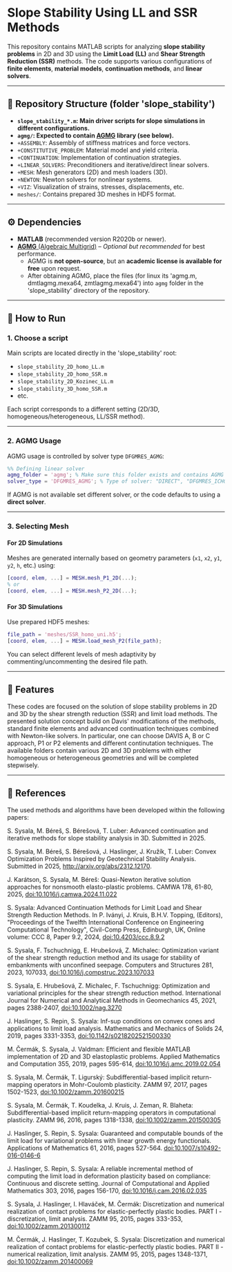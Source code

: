 # Slope Stability Using LL and SSR Methods

This repository contains MATLAB scripts for analyzing **slope stability problems** in 2D and 3D using the **Limit Load (LL)** and **Shear Strength Reduction (SSR)** methods. The code supports various configurations of **finite elements**, **material models**, **continuation methods**, and **linear solvers**.

---

## 📁 Repository Structure (folder 'slope_stability')

- **`slope_stability_*.m`: Main driver scripts for slope simulations in different configurations.**
- **`agmg/`: Expected to contain [AGMG](https://agmg.eu/) library (see below).**
- `+ASSEMBLY`: Assembly of stiffness matrices and force vectors.
- `+CONSTITUTIVE_PROBLEM`: Material model and yield criteria.
- `+CONTINUATION`: Implementation of continuation strategies.
- `+LINEAR_SOLVERS`: Preconditioners and iterative/direct linear solvers.
- `+MESH`: Mesh generators (2D) and mesh loaders (3D).
- `+NEWTON`: Newton solvers for nonlinear systems.
- `+VIZ`: Visualization of strains, stresses, displacements, etc.
- `meshes/`: Contains prepared 3D meshes in HDF5 format.


---

## ⚙️ Dependencies

- **MATLAB** (recommended version R2020b or newer).
- [**AGMG** (Algebraic Multigrid)](https://agmg.eu/) – *Optional but recommended* for best performance.
  - AGMG is **not open-source**, but an **academic license is available for free** upon request.
  - After obtaining AGMG, place the files (for linux its 'agmg.m, dmtlagmg.mexa64, zmtlagmg.mexa64') into `agmg` folder in the  'slope_stability' directory of the repository.

---

## 🚀 How to Run

### 1. Choose a script

Main scripts are located directly in the 'slope_stability' root:
- `slope_stability_2D_homo_LL.m`
- `slope_stability_2D_homo_SSR.m`
- `slope_stability_2D_Kozinec_LL.m`
- `slope_stability_3D_homo_SSR.m`
- etc.

Each script corresponds to a different setting (2D/3D, homogeneous/heterogeneous, LL/SSR method).

---

### 2. AGMG Usage

AGMG usage is controlled by solver type `DFGMRES_AGMG`:

```matlab
%% Defining linear solver
agmg_folder = 'agmg'; % Make sure this folder exists and contains AGMG
solver_type = 'DFGMRES_AGMG'; % Type of solver: "DIRECT", "DFGMRES_ICHOL", "DFGMRES_AGMG"
```

If AGMG is not available set different solver, or the code defaults to using a **direct solver**.

---

### 3. Selecting Mesh

#### For 2D Simulations
Meshes are generated internally based on geometry parameters (`x1`, `x2`, `y1`, `y2`, `h`, etc.) using:

```matlab
[coord, elem, ...] = MESH.mesh_P1_2D(...);
% or
[coord, elem, ...] = MESH.mesh_P2_2D(...);
```

#### For 3D Simulations
Use prepared HDF5 meshes:

```matlab
file_path = 'meshes/SSR_homo_uni.h5';
[coord, elem, ...] = MESH.load_mesh_P2(file_path);
```

You can select different levels of mesh adaptivity by commenting/uncommenting the desired file path.



---
## 📌 Features

These codes are focused on the solution of slope stability problems in 2D and 3D by the shear strength reduction (SSR) and limit load methods. The presented solution concept build on Davis' modifications of the methods, standard finite elements and advanced continuation techniques combined with Newton-like solvers. In particular, one can choose DAVIS A, B or C approach, P1 or P2 elements and different continutation techniques. The available folders contain various 2D and 3D problems with either homogeneous or heterogeneous geometries and will be completed stepwisely. 


---
## 📝 References

The used methods and algorithms have been developed within the following papers:

S. Sysala, M. Béreš, S. Bérešová, T. Luber: Advanced continuation and iterative methods for slope stability analysis in 3D. Submitted in 2025.

S. Sysala, M. Béreš, S. Bérešová, J. Haslinger, J. Kružík, T. Luber: Convex Optimization Problems Inspired by Geotechnical Stability Analysis. Submitted in 2025, http://arxiv.org/abs/2312.12170.

J. Karátson, S. Sysala, M. Béreš: Quasi-Newton iterative solution approaches for nonsmooth elasto-plastic problems. CAMWA 178, 61-80, 2025, [doi:10.1016/j.camwa.2024.11.022](https://doi.org/10.1016/j.camwa.2024.11.022)

S. Sysala: Advanced Continuation Methods for Limit Load and Shear Strength Reduction Methods. In P. Iványi, J. Kruis, B.H.V. Topping, (Editors), "Proceedings of the Twelfth International Conference on Engineering Computational Technology", Civil-Comp Press, Edinburgh, UK, Online volume: CCC 8, Paper 9.2, 2024, [doi:10.4203/ccc.8.9.2](http://dx.doi.org/10.4203/ccc.8.9.2)

S. Sysala, F. Tschuchnigg, E. Hrubešová, Z. Michalec: Optimization variant of the shear strength reduction method and its usage for stability of embankments with unconfined seepage. Computers and Structures 281, 2023, 107033, [doi:10.1016/j.compstruc.2023.107033](https://doi.org/10.1016/j.compstruc.2023.107033)

S. Sysala, E. Hrubešová, Z. Michalec, F. Tschuchnigg: Optimization and variational principles for the shear strength reduction method. International Journal for Numerical and Analytical Methods in Geomechanics 45, 2021, pages 2388-2407, [doi:10.1002/nag.3270](https://doi.org/10.1002/nag.3270)

J. Haslinger, S. Repin, S. Sysala: Inf-sup conditions on convex cones and applications to limit load analysis. Mathematics and Mechanics of Solids 24, 2019, pages 3331-3353, [doi:10.1142/s0218202521500330](https://doi.org/10.1177/1081286519843969)

M. Čermák, S. Sysala, J. Valdman: Efficient and flexible MATLAB implementation of 2D and 3D elastoplastic problems. Applied Mathematics and Computation 355, 2019, pages 595-614, [doi:10.1016/j.amc.2019.02.054](https://doi.org/10.1016/j.amc.2019.02.054)

S. Sysala, M. Čermák, T. Ligurský: Subdifferential-based implicit return-mapping operators in Mohr-Coulomb plasticity. ZAMM 97, 2017, pages 1502-1523, [doi:10.1002/zamm.201600215](https://doi.org/10.1002/zamm.201600215)

S. Sysala, M. Čermák, T. Koudelka, J. Kruis, J. Zeman, R. Blaheta: Subdifferential-based implicit return-mapping operators in computational plasticity. ZAMM 96, 2016, pages 1318-1338, [doi:10.1002/zamm.201500305](http://dx.doi.org/10.1002/zamm.201500305)

J. Haslinger, S. Repin, S. Sysala: Guaranteed and computable bounds of the limit load for variational problems with linear growth energy functionals. Applications of Mathematics 61, 2016, pages 527-564. [doi:10.1007/s10492-016-0146-6](http://dx.doi.org/10.1007/s10492-016-0146-6)

J. Haslinger, S. Repin, S. Sysala: A reliable incremental method of computing the limit load in deformation plasticity based on compliance: Continuous and discrete setting. Journal of Computational and Applied Mathematics 303, 2016, pages 156-170, [doi:10.1016/j.cam.2016.02.035](https://doi.org/10.1016/j.cam.2016.02.035)

S. Sysala, J. Haslinger, I. Hlaváček, M. Čermák: Discretization and numerical realization of contact problems for elastic-perfectly plastic bodies. PART I - discretization, limit analysis. ZAMM 95, 2015, pages 333-353, [doi:10.1002/zamm.201300112](https://doi.org/10.1002/zamm.201300112)

M. Čermák, J. Haslinger, T. Kozubek, S. Sysala: Discretization and numerical realization of contact problems for elastic-perfectly plastic bodies. PART II - numerical realization, limit analysis. ZAMM 95, 2015, pages 1348-1371, [doi:10.1002/zamm.201400069](https://doi.org/10.1002/zamm.201400069)
